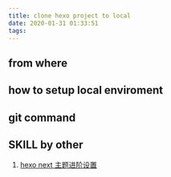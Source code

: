 ```yaml
---
title: clone hexo project to local
date: 2020-01-31 01:33:51
tags:
---
```


## from where

## how to setup local enviroment 

## git command


## SKILL by other 
1. [hexo next 主题进阶设置](https://zhuanlan.zhihu.com/p/94038688)